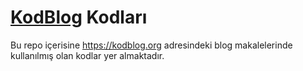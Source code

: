 # [KodBlog](https://kodblog.org) Kodları

Bu repo içerisine <https://kodblog.org> adresindeki blog makalelerinde kullanılmış olan kodlar yer almaktadır. 